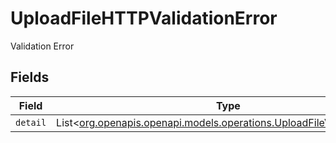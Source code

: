# UploadFileHTTPValidationError

Validation Error


## Fields

| Field                                                                                                                          | Type                                                                                                                           | Required                                                                                                                       | Description                                                                                                                    |
| ------------------------------------------------------------------------------------------------------------------------------ | ------------------------------------------------------------------------------------------------------------------------------ | ------------------------------------------------------------------------------------------------------------------------------ | ------------------------------------------------------------------------------------------------------------------------------ |
| `detail`                                                                                                                       | List<[org.openapis.openapi.models.operations.UploadFileValidationError](../../models/operations/UploadFileValidationError.md)> | :heavy_minus_sign:                                                                                                             | N/A                                                                                                                            |